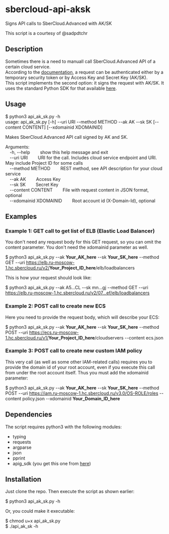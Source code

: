 # sbercloud-api-aksk
Signs API calls to SberCloud.Advanced with AK/SK  

This script is a courtesy of @sadpdtchr

## Description

Sometimes there is a need to manuall call SberCloud.Advanced API of a certain cloud service.  
According to the [documentation](https://support.hc.sbercloud.ru/api/ecs/en-us_topic_0124306062.html), a request can be authenticated either by a temporary security token or by Access Key and Secret Key (AK/SK).  
This script implements the second option: it signs the request with AK/SK.
It uses the standard Python SDK for that available [here](https://support.huaweicloud.com/intl/en-us/devg-apig/apig-dev-180307016.html).  

## Usage 

$ python3 api_ak_sk.py -h  
usage: api_ak_sk.py [-h] --uri URI --method METHOD --ak AK --sk SK [--content CONTENT] [--xdomainid XDOMAINID]  
  
Makes SberCloud.Advanced API call signed by AK and SK.  
  
Arguments:  
&emsp;-h, --help              &emsp;&emsp;show this help message and exit  
&emsp;--uri URI               &emsp;&emsp;URI for the call. Includes cloud service endpoint and URI. May include Project ID for some calls  
&emsp;--method METHOD         &emsp;&emsp;REST method, see API description for your cloud service  
&emsp;--ak AK                 &emsp;&emsp;Access Key  
&emsp;--sk SK                 &emsp;&emsp;Secret Key  
&emsp;--content CONTENT       &emsp;&emsp;File with request content in JSON format, optional  
&emsp;--xdomainid XDOMAINID   &emsp;&emsp;Root account id (X-Domain-Id), optional  

## Examples

### Example 1: GET call to get list of ELB (Elastic Load Balancer)

You don't need any request body for this GET request, so you can omit the content parameter. You don't need the xdomainid parameter as well.  

$ python3 api_ak_sk.py --ak **Your_AK_here** --sk **Your_SK_here** --method GET --uri https://elb.ru-moscow-1.hc.sbercloud.ru/v2/<b>Your_Project_ID_here</b>/elb/loadbalancers  

This is how your request should look like:  

$ python3 api_ak_sk.py --ak A5...CL --sk mn...gj --method GET --uri https://elb.ru-moscow-1.hc.sbercloud.ru/v2/07...ef/elb/loadbalancers

### Example 2: POST call to create new ECS

Here you need to provide the request body, which will describe your ECS:

$ python3 api_ak_sk.py --ak **Your_AK_here** --sk **Your_SK_here** --method POST --uri https://ecs.ru-moscow-1.hc.sbercloud.ru/v1/<b>Your_Project_ID_here</b>/cloudservers --content ecs.json

### Example 3: POST call to create new custom IAM policy

This very call (as well as some other IAM-related calls) requires you to provide the domain id of your root account, even if you execute this call from under the root account itself. Thus you must add the xdomainid parameter:

$ python3 api_ak_sk.py --ak **Your_AK_here** --sk **Your_SK_here** --method POST --uri https://iam.ru-moscow-1.hc.sbercloud.ru/v3.0/OS-ROLE/roles --content policy.json --xdomainid **Your_Domain_ID_here**

## Dependencies

The script requires python3 with the following modules:

- typing
- requests
- argparse
- json
- pprint
- apig_sdk (you get this one from [here](https://support.huaweicloud.com/intl/en-us/devg-apig/apig-dev-180307016.html))

## Installation

Just clone the repo. Then execute the script as shown earlier:

$ python3 api_ak_sk.py -h

Or, you could make it executable:

$ chmod u+x api_ak_sk.py  
$ ./api_ak_sk -h

